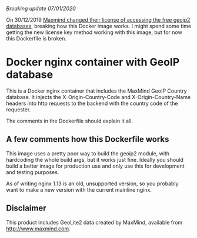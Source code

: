 *Breaking update 07/01/2020*

On 30/12/2019 [Maxmind changed their license of accessing the free geoip2 databases](https://dev.maxmind.com/geoip/geoip2/geolite2/#), breaking how this Docker image works. I might spend some time getting the new license key method working with this image, but for now this Dockerfile is broken.

# Docker nginx container with GeoIP database

This is a Docker nginx container that includes the MaxMind GeoIP Country database. It injects the X-Origin-Country-Code and X-Origin-Country-Name headers into http requests to the backend with the country code of the requester.

The comments in the Dockerfile should explain it all.

## A few comments how this Dockerfile works

This image uses a pretty poor way to build the geoip2 module, with hardcoding the whole build args, but it works just fine. Ideally you should build a better image for production use and only use this for development and testing purposes.

As of writing nginx 1.13 is an old, unsupported version, so you probably want to make a new version with the current mainline nginx.


## Disclaimer

This product includes GeoLite2 data created by MaxMind, available from
<a href="http://www.maxmind.com">http://www.maxmind.com</a>.
